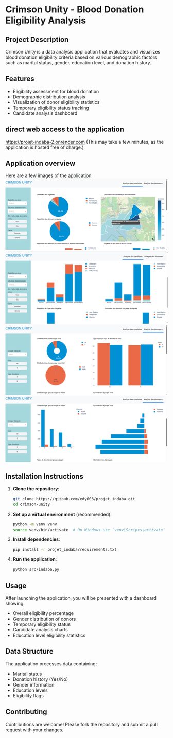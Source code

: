 # Crimson Unity - Blood Donation Eligibility Analysis

## Project Description
Crimson Unity is a data analysis application that evaluates and visualizes blood donation eligibility criteria based on various demographic factors such as marital status, gender, education level, and donation history.

## Features
- Eligibility assessment for blood donation
- Demographic distribution analysis
- Visualization of donor eligibility statistics
- Temporary eligibility status tracking
- Candidate analysis dashboard

## direct web access to the application
https://projet-indaba-2.onrender.com
(This may take a few minutes, as the application is hosted free of charge.)

## Application overview
Here are a few images of the application
![Image 1](images_de_l'appli/cap1.png)
![Image 2](images_de_l'appli/cap2.png)
![Image 3](images_de_l'appli/cap3.png)
![Image 4](images_de_l'appli/cap4.png)

## Installation Instructions

1. **Clone the repository**:
   ```bash
   git clone https://github.com/edy003/projet_indaba.git
   cd crimson-unity
   ```

2. **Set up a virtual environment** (recommended):
   ```bash
   python -m venv venv
   source venv/bin/activate  # On Windows use `venv\Scripts\activate`
   ```

3. **Install dependencies**:
   ```bash
   pip install -r projet_indaba/requirements.txt
   ```

4. **Run the application**:
   ```bash
   python src/indaba.py
   ```

## Usage
After launching the application, you will be presented with a dashboard showing:
- Overall eligibility percentage 
- Gender distribution of donors 
- Temporary eligibility status
- Candidate analysis charts
- Education level eligibility statistics

## Data Structure
The application processes data containing:
- Marital status
- Donation history (Yes/No)
- Gender information
- Education levels
- Eligibility flags

## Contributing
Contributions are welcome! Please fork the repository and submit a pull request with your changes.
